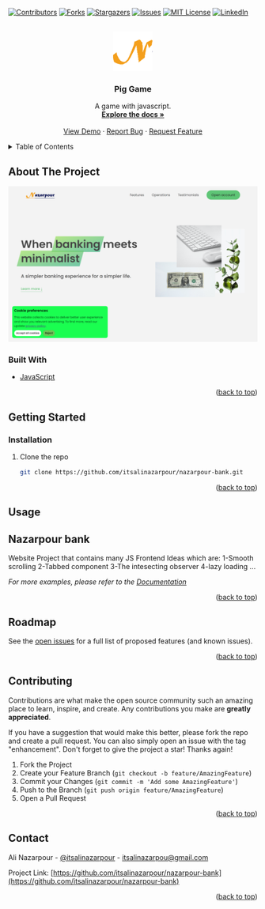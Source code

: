 <div id="top"></div>
<!--
*** Thanks for checking out the Best-README-Template. If you have a suggestion
*** that would make this better, please fork the repo and create a pull request
*** or simply open an issue with the tag "enhancement".
*** Don't forget to give the project a star!
*** Thanks again! Now go create something AMAZING! :D
-->



<!-- PROJECT SHIELDS -->
<!--
*** I'm using markdown "reference style" links for readability.
*** Reference links are enclosed in brackets [ ] instead of parentheses ( ).
*** See the bottom of this document for the declaration of the reference variables
*** for contributors-url, forks-url, etc. This is an optional, concise syntax you may use.
*** 
-->
[![Contributors][contributors-shield]][contributors-url]
[![Forks][forks-shield]][forks-url]
[![Stargazers][stars-shield]][stars-url]
[![Issues][issues-shield]][issues-url]
[![MIT License][license-shield]][license-url]
[![LinkedIn][linkedin-shield]][linkedin-url]



<!-- PROJECT LOGO -->
<br />
<div align="center">
  <a href="img/icon.png">
    <img src="img/icon.png" alt="Logo" width="80" height="80">
  </a>

  <h3 align="center">Pig Game</h3>

  <p align="center">
    A game with javascript.
    <br />
    <a href="https://github.com/itsalinazarpour/nazarpour-bank"><strong>Explore the docs »</strong></a>
    <br />
    <br />
    <a href="https://itsalinazarpour.github.io/nazarpour-bank/">View Demo</a>
    ·
    <a href="https://github.com/itsalinazarpour/nazarpour-bank/issues">Report Bug</a>
    ·
    <a href="https://github.com/itsalinazarpour/nazarpour-bank/issues">Request Feature</a>
  </p>
</div>



<!-- TABLE OF CONTENTS -->
<details>
  <summary>Table of Contents</summary>
  <ol>
    <li>
      <a href="#about-the-project">About The Project</a>
      <ul>
        <li><a href="#built-with">Built With</a></li>
      </ul>
    </li>
    <li>
      <a href="#getting-started">Getting Started</a>
      <ul>
        <li><a href="#prerequisites">Prerequisites</a></li>
        <li><a href="#installation">Installation</a></li>
      </ul>
    </li>
    <li><a href="#usage">Usage</a></li>
    <li><a href="#roadmap">Roadmap</a></li>
    <li><a href="#contributing">Contributing</a></li>
    <li><a href="#license">License</a></li>
    <li><a href="#contact">Contact</a></li>
    <li><a href="#acknowledgments">Acknowledgments</a></li>
  </ol>
</details>



<!-- ABOUT THE PROJECT -->
## About The Project

[![Product Name Screen Shot][product-screenshot]](img/screenshot.png)






### Built With

* [JavaScript](https://JavaScript.com)

<p align="right">(<a href="#top">back to top</a>)</p>



<!-- GETTING STARTED -->
## Getting Started

### Installation


1. Clone the repo
   ```sh
   git clone https://github.com/itsalinazarpour/nazarpour-bank.git
   ```

<p align="right">(<a href="#top">back to top</a>)</p>



<!-- USAGE EXAMPLES -->
## Usage
## Nazarpour bank
 Website Project that contains many JS Frontend Ideas which are:
1-Smooth scrolling
2-Tabbed component
3-The intesecting observer
4-lazy loading
...

_For more examples, please refer to the [Documentation](https://github.com/itsalinazarpour/nazarpour-bank)_

<p align="right">(<a href="#top">back to top</a>)</p>



<!-- ROADMAP -->
## Roadmap

See the [open issues](https://github.com/itsalinazarpour/nazarpour-bank/issues) for a full list of proposed features (and known issues).

<p align="right">(<a href="#top">back to top</a>)</p>



<!-- CONTRIBUTING -->
## Contributing

Contributions are what make the open source community such an amazing place to learn, inspire, and create. Any contributions you make are **greatly appreciated**.

If you have a suggestion that would make this better, please fork the repo and create a pull request. You can also simply open an issue with the tag "enhancement".
Don't forget to give the project a star! Thanks again!

1. Fork the Project
2. Create your Feature Branch (`git checkout -b feature/AmazingFeature`)
3. Commit your Changes (`git commit -m 'Add some AmazingFeature'`)
4. Push to the Branch (`git push origin feature/AmazingFeature`)
5. Open a Pull Request

<p align="right">(<a href="#top">back to top</a>)</p>




<!-- CONTACT -->
## Contact

Ali Nazarpour - [@itsalinazarpour](https://www.linkedin.com/in/itsalinazarpour/) - itsalinazarpou@gmail.com

Project Link: [https://github.com/itsalinazarpour/nazarpour-bank](https://github.com/itsalinazarpour/nazarpour-bank)

<p align="right">(<a href="#top">back to top</a>)</p>





<!-- MARKDOWN LINKS & IMAGES -->
<!-- https://www.markdownguide.org/basic-syntax/#reference-style-links -->
[contributors-shield]: https://img.shields.io/github/contributors/itsalinazarpour/nazarpour-bank.svg?style=for-the-badge
[contributors-url]: https://github.com/itsalinazarpour/nazarpour-bank/graphs/contributors
[forks-shield]: https://img.shields.io/github/forks/itsalinazarpour/nazarpour-bank.svg?style=for-the-badge
[forks-url]: https://github.com/itsalinazarpour/nazarpour-bank/network/members
[stars-shield]: https://img.shields.io/github/stars/itsalinazarpour/nazarpour-bank.svg?style=for-the-badge
[stars-url]: https://github.com/itsalinazarpour/nazarpour-bank/stargazers
[issues-shield]: https://img.shields.io/github/issues/itsalinazarpour/nazarpour-bank.svg?style=for-the-badge
[issues-url]: https://github.com/itsalinazarpour/nazarpour-bank/issues
[license-shield]: https://img.shields.io/github/license/itsalinazarpour/nazarpour-bank.svg?style=for-the-badge
[license-url]: https://github.com/itsalinazarpour/nazarpour-bank/blob/master/LICENSE.txt
[linkedin-shield]: https://img.shields.io/badge/-LinkedIn-black.svg?style=for-the-badge&logo=linkedin&colorB=555
[linkedin-url]: https://linkedin.com/in/itsalinazarpour/
[product-screenshot]: img/screenshot.png
